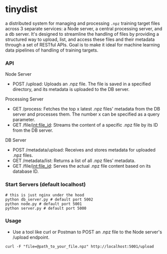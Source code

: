 # tinydist

a distributed system for managing and processing `.npz` training target files across 3 separate services: a Node server, a central processing server, and a db server. It's designed to streamline the handling of files by providing a structured way to upload, list, and access these files and their metadata through a set of RESTful APIs. Goal is to make it ideal for machine learning data pipelines of handling of training targets.

### API

Node Server

- POST /upload: Uploads an .npz file. The file is saved in a specified directory, and its metadata is uploaded to the DB server.

Processing Server

- GET /process: Fetches the top x latest .npz files' metadata from the DB server and processes them. The number x can be specified as a query parameter.
- GET /file/<int:file_id>: Streams the content of a specific .npz file by its ID from the DB server.

DB Server

- POST /metadata/upload: Receives and stores metadata for uploaded .npz files.
- GET /metadata/list: Returns a list of all .npz files' metadata.
- GET /file/<int:file_id>: Serves the actual .npz file content based on its database ID.

### Start Servers (default localhost)

```
# this is just nginx under the hood
python db_server.py # default port 5002
python node.py # default port 5001
python server.py # default port 5000
```

### Usage

- Use a tool like curl or Postman to POST an .npz file to the Node server's /upload endpoint.

```
curl -F "file=@path_to_your_file.npz" http://localhost:5001/upload
```
